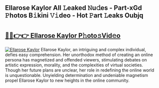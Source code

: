 ## Ellarose Kaylor All 𝙻eaked 𝙽u𝚍es - Part-xGd 𝙿hotos B𝚒kini 𝚅𝚒deo - Hot 𝙿art 𝙻eaks Oubjq

# <h2><a href="http://ld2zmof.urlbe.top/?page=Ellarose+Kaylor">🔗🔗👉👉 Ellarose Kaylor P𝚑oto𝚜Vid𝚎o</a></h2>

[![Ellarose Kaylor](https://i.imgur.com/eBuTRDB.gif)](http://ld2zmof.urlbe.top/?page=Ellarose+Kaylor)
Ellarose Kaylor, an intriguing and complex individual, defies easy comprehension. Her unorthodox method of creating an online persona has magnetized and offended viewers, stimulating debates on artistic expression, morality, and the complexities of virtual societies. Though her future plans are unclear, her role in redefining the online world is unquestionable. Unyielding determination and undeniable magnetism propel Ellarose Kaylor to new heights in the online community.
